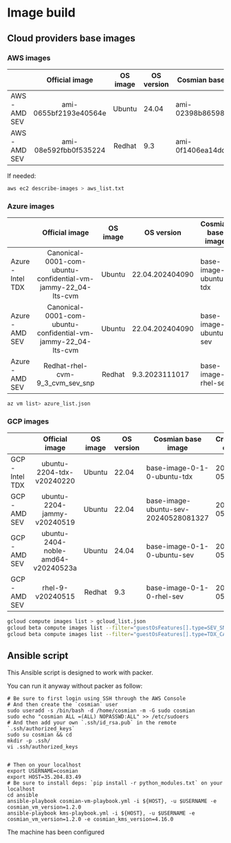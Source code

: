 # Image build

## Cloud providers base images

### AWS images

|               |    Official image     | OS image | OS version | Cosmian base image    | Version | Creation date |
| :------------ | :-------------------: | :------: | ---------- | --------------------- | ------- | ------------- |
| AWS - AMD SEV | ami-0655bf2193e40564e |  Ubuntu  | 24.04      | ami-02398b8659888fbd8 | 0.1.0   | 2024-05-27    |
| AWS - AMD SEV | ami-08e592fbb0f535224 |  Redhat  | 9.3        | ami-0f1406ea14dde8c22 | 0.1.0   | 2024-05-27    |

If needed:

```sh
aws ec2 describe-images > aws_list.txt
```

### Azure images

|                   |                        Official image                         | OS image | OS version      | Cosmian base image    | Version | Creation date |
| :---------------- | :-----------------------------------------------------------: | :------: | --------------- | --------------------- | ------- | ------------- |
| Azure - Intel TDX | Canonical-0001-com-ubuntu-confidential-vm-jammy-22_04-lts-cvm |  Ubuntu  | 22.04.202404090 | base-image-ubuntu-tdx | 0.1.0   | 2024-05-28    |
| Azure - AMD SEV   | Canonical-0001-com-ubuntu-confidential-vm-jammy-22_04-lts-cvm |  Ubuntu  | 22.04.202404090 | base-image-ubuntu-sev | 0.1.0   | 2024-05-28    |
| Azure - AMD SEV   |                Redhat-rhel-cvm-9_3_cvm_sev_snp                |  Redhat  | 9.3.2023111017  | base-image-rhel-sev   | 0.1.0   | 2024-05-28    |

```sh
az vm list> azure_list.json
```

### GCP images

|                 |           Official image           | OS image | OS version | Cosmian base image                   | Creation date |
| :-------------- | :--------------------------------: | :------: | ---------- | ------------------------------------ | ------------- |
| GCP - Intel TDX |     ubuntu-2204-tdx-v20240220      |  Ubuntu  | 22.04      | base-image-0-1-0-ubuntu-tdx          | 2024-05-28    |
| GCP - AMD SEV   |    ubuntu-2204-jammy-v20240519     |  Ubuntu  | 22.04      | base-image-ubuntu-sev-20240528081327 | 2024-05-28    |
| GCP - AMD SEV   | ubuntu-2404-noble-amd64-v20240523a |  Ubuntu  | 24.04      | base-image-0-1-0-ubuntu-sev          | 2024-05-28    |
| GCP - AMD SEV   |          rhel-9-v20240515          |  Redhat  | 9.3        | base-image-0-1-0-rhel-sev            | 2024-05-28    |

```sh
gcloud compute images list > gcloud_list.json
gcloud beta compute images list --filter="guestOsFeatures[].type=SEV_SNP_CAPABLE" --format=json > gcloud_images_SEV_SNP_CAPABLE.json
gcloud beta compute images list --filter="guestOsFeatures[].type=TDX_CAPABLE" --format=json > gcloud_images_TDX.json
```

## Ansible script

This Ansible script is designed to work with packer.

You can run it anyway without packer as follow:

```console
# Be sure to first login using SSH through the AWS Console
# And then create the `cosmian` user
sudo useradd -s /bin/bash -d /home/cosmian -m -G sudo cosmian
sudo echo "cosmian ALL =(ALL) NOPASSWD:ALL" >> /etc/sudoers
# And then add your own `.ssh/id_rsa.pub` in the remote `.ssh/authorized_keys`
sudo su cosmian && cd
mkdir -p .ssh/
vi .ssh/authorized_keys


# Then on your localhost
export USERNAME=cosmian
export HOST=35.204.83.49
# Be sure to install deps: `pip install -r python_modules.txt` on your localhost
cd ansible
ansible-playbook cosmian-vm-playbook.yml -i ${HOST}, -u $USERNAME -e cosmian_vm_version=1.2.0
ansible-playbook kms-playbook.yml -i ${HOST}, -u $USERNAME -e cosmian_vm_version=1.2.0 -e cosmian_kms_version=4.16.0
```

The machine has been configured
